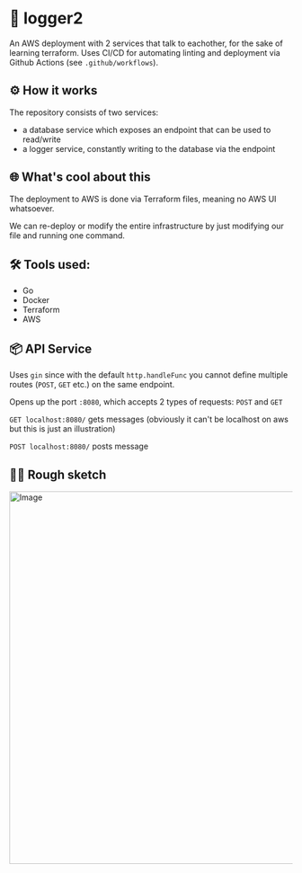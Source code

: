 # 🚀 logger2

An AWS deployment with 2 services that talk to eachother, for the sake of learning terraform. Uses CI/CD for automating linting and deployment via Github Actions (see `.github/workflows`).

## ⚙️ How it works

The repository consists of two services:

- a database service which exposes an endpoint that can be used to read/write
- a logger service, constantly writing to the database via the endpoint

## 🌐 What's cool about this

The deployment to AWS is done via Terraform files, meaning no AWS UI whatsoever.

We can re-deploy or modify the entire infrastructure by just modifying our file and running one command.

## 🛠️ Tools used:

- Go
- Docker
- Terraform
- AWS

## 📦 API Service
Uses `gin` since with the default `http.handleFunc` you cannot define multiple routes (`POST`, `GET` etc.) on the same endpoint.

Opens up the port `:8080`, which accepts 2 types of requests: `POST` and `GET`

`GET localhost:8080/` gets messages (obviously it can't be localhost on aws but this is just an illustration)

`POST localhost:8080/` posts message

## ✍🏻 Rough sketch
<img width="1247" height="663" alt="Image" src="https://github.com/user-attachments/assets/8a5e8d72-f1cb-4e88-bbe8-37131ebf00b6" />
